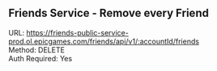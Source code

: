 ## Friends Service - Remove every Friend

URL: https://friends-public-service-prod.ol.epicgames.com/friends/api/v1/:accountId/friends \
Method: DELETE \
Auth Required: Yes
